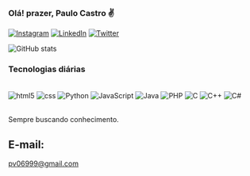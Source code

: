  
### Olá! prazer, Paulo Castro ✌️

[![Instagram](https://img.shields.io/badge/Instagram-E4405F?style=for-the-badge&logo=instagram&logoColor=white
)](https://www.instagram.com/victorryuy/)
[![LinkedIn](https://img.shields.io/badge/LinkedIn-0077B5?style=for-the-badge&logo=linkedin&logoColor=white)](https://www.linkedin.com/in/paulo-castro-564979242/)
[![Twitter](https://img.shields.io/badge/Twitter-1DA1F2?style=for-the-badge&logo=twitter&logoColor=white)](https://twitter.com/victorryuy)

![ GitHub stats](https://github-readme-stats.vercel.app/api?username=Victorryuy&show_icons=true&theme=dracula)

### Tecnologias diárias 

<div styler="display: inline-block"><br/>
<img align="center" alt="html5" src="https://img.shields.io/badge/HTML5-E34F26?style=for-the-badge&logo=html5&logoColor=white" />
<img align="center" alt="css" src="https://img.shields.io/badge/CSS3-1572B6?style=for-the-badge&logo=css3&logoColor=white" />
<img align="center" alt="Python" src="https://img.shields.io/badge/Python-14354C?style=for-the-badge&logo=python&logoColor=white" />
<img align="center" alt="JavaScript" src="https://img.shields.io/badge/JavaScript-F7DF1E?style=for-the-badge&logo=javascript&logoColor=black" />
<img align="center" alt="Java" src="https://img.shields.io/badge/Java-ED8B00?style=for-the-badge&logo=java&logoColor=white" />
<img align="center" alt="PHP" src="https://img.shields.io/badge/PHP-777BB4?style=for-the-badge&logo=php&logoColor=white" />
<img align="center" alt="C" src="https://img.shields.io/badge/C-00599C?style=for-the-badge&logo=c&logoColor=white" />
<img align="center" alt="C++" src="https://img.shields.io/badge/C%2B%2B-00599C?style=for-the-badge&logo=c%2B%2B&logoColor=white" />
<img align="center" alt="C#" src="https://img.shields.io/badge/C%23-239120?style=for-the-badge&logo=c-sharp&logoColor=white" />     
</div><br/>

Sempre buscando conhecimento.

## E-mail:
[pv06999@gmail.com](https://mail.google.com/mail/u/1/#sent?compose=CllgCJZdkFtspMJTqGtWGCRRgfPMJTVxrRwHZZgHzVwSZGbjtPKpKttfRXLphNXHBNMFkxMhJdV)<br/>
